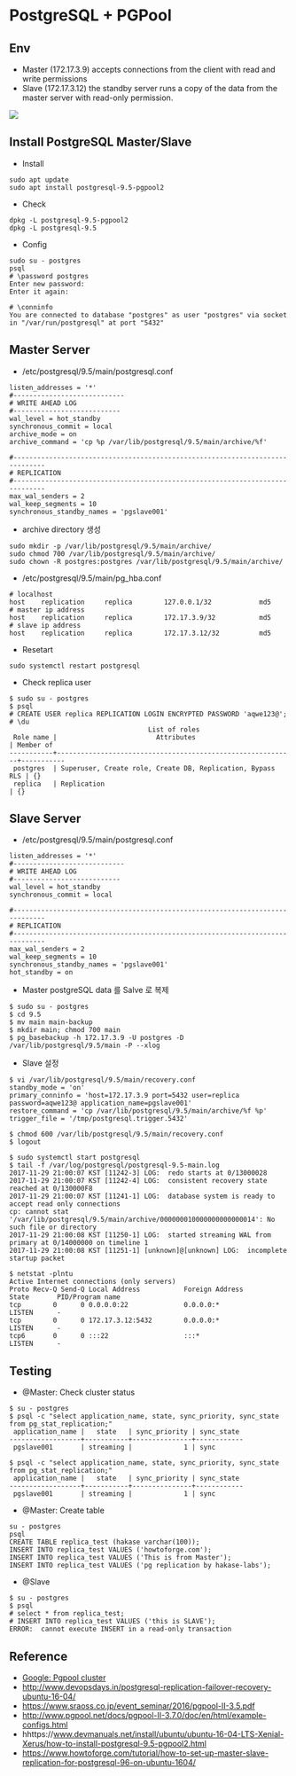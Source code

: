 # PostgreSQL + PGPool

## Env
- Master (172.17.3.9) accepts connections from the client with read and write permissions
- Slave (172.17.3.12) the standby server runs a copy of the data from the master server with read-only permission.

![](https://user-images.githubusercontent.com/11453229/33374601-311f6c12-d54a-11e7-99d2-6983a6ee4e7f.png)


## Install PostgreSQL Master/Slave
- Install
```
sudo apt update
sudo apt install postgresql-9.5-pgpool2
```
- Check
```
dpkg -L postgresql-9.5-pgpool2
dpkg -L postgresql-9.5
```
- Config
```
sudo su - postgres
psql
# \password postgres
Enter new password:
Enter it again:

# \conninfo
You are connected to database "postgres" as user "postgres" via socket in "/var/run/postgresql" at port "5432"
```

## Master Server
- /etc/postgresql/9.5/main/postgresql.conf
```
listen_addresses = '*'
#----------------------------
# WRITE AHEAD LOG
#---------------------------
wal_level = hot_standby
synchronous_commit = local
archive_mode = on
archive_command = 'cp %p /var/lib/postgresql/9.5/main/archive/%f'

#------------------------------------------------------------------------------
# REPLICATION
#------------------------------------------------------------------------------
max_wal_senders = 2
wal_keep_segments = 10
synchronous_standby_names = 'pgslave001'
```
-  archive directory 생성
```
sudo mkdir -p /var/lib/postgresql/9.5/main/archive/
sudo chmod 700 /var/lib/postgresql/9.5/main/archive/
sudo chown -R postgres:postgres /var/lib/postgresql/9.5/main/archive/
```
- /etc/postgresql/9.5/main/pg_hba.conf
```
# localhost
host    replication     replica        127.0.0.1/32            md5
# master ip address
host    replication     replica        172.17.3.9/32           md5
# slave ip address
host    replication     replica        172.17.3.12/32          md5
```

- Resetart
```
sudo systemctl restart postgresql
```

- Check replica user
```
$ sudo su - postgres
$ psql
# CREATE USER replica REPLICATION LOGIN ENCRYPTED PASSWORD 'aqwe123@';
# \du
                                   List of roles
 Role name |                         Attributes                         | Member of
-----------+------------------------------------------------------------+-----------
 postgres  | Superuser, Create role, Create DB, Replication, Bypass RLS | {}
 replica   | Replication                                                | {}
```

## Slave Server

- /etc/postgresql/9.5/main/postgresql.conf
```
listen_addresses = '*'
#----------------------------
# WRITE AHEAD LOG
#---------------------------
wal_level = hot_standby
synchronous_commit = local

#------------------------------------------------------------------------------
# REPLICATION
#------------------------------------------------------------------------------
max_wal_senders = 2
wal_keep_segments = 10
synchronous_standby_names = 'pgslave001'
hot_standby = on
```

- Master postgreSQL data 를 Salve 로 복제 
```
$ sudo su - postgres
$ cd 9.5
$ mv main main-backup
$ mkdir main; chmod 700 main
$ pg_basebackup -h 172.17.3.9 -U postgres -D /var/lib/postgresql/9.5/main -P --xlog
```
- Slave 설정
```
$ vi /var/lib/postgresql/9.5/main/recovery.conf
standby_mode = 'on'
primary_conninfo = 'host=172.17.3.9 port=5432 user=replica password=aqwe123@ application_name=pgslave001'
restore_command = 'cp /var/lib/postgresql/9.5/main/archive/%f %p'
trigger_file = '/tmp/postgresql.trigger.5432'

$ chmod 600 /var/lib/postgresql/9.5/main/recovery.conf
$ logout

$ sudo systemctl start postgresql
$ tail -f /var/log/postgresql/postgresql-9.5-main.log
2017-11-29 21:00:07 KST [11242-3] LOG:  redo starts at 0/13000028
2017-11-29 21:00:07 KST [11242-4] LOG:  consistent recovery state reached at 0/130000F8
2017-11-29 21:00:07 KST [11241-1] LOG:  database system is ready to accept read only connections
cp: cannot stat '/var/lib/postgresql/9.5/main/archive/000000010000000000000014': No such file or directory
2017-11-29 21:00:08 KST [11250-1] LOG:  started streaming WAL from primary at 0/14000000 on timeline 1
2017-11-29 21:00:08 KST [11251-1] [unknown]@[unknown] LOG:  incomplete startup packet

$ netstat -plntu
Active Internet connections (only servers)
Proto Recv-Q Send-Q Local Address           Foreign Address         State       PID/Program name
tcp        0      0 0.0.0.0:22              0.0.0.0:*               LISTEN      -
tcp        0      0 172.17.3.12:5432        0.0.0.0:*               LISTEN      -
tcp6       0      0 :::22                   :::*                    LISTEN      -
```


## Testing
- @Master: Check cluster status
```
$ su - postgres
$ psql -c "select application_name, state, sync_priority, sync_state from pg_stat_replication;"
 application_name |   state   | sync_priority | sync_state
------------------+-----------+---------------+------------
 pgslave001       | streaming |             1 | sync

$ psql -c "select application_name, state, sync_priority, sync_state from pg_stat_replication;"
 application_name |   state   | sync_priority | sync_state
------------------+-----------+---------------+------------
 pgslave001       | streaming |             1 | sync
```

- @Master: Create table 
```
su - postgres
psql
CREATE TABLE replica_test (hakase varchar(100));
INSERT INTO replica_test VALUES ('howtoforge.com');
INSERT INTO replica_test VALUES ('This is from Master');
INSERT INTO replica_test VALUES ('pg replication by hakase-labs');
```
- @Slave
```
$ su - postgres
$ psql
# select * from replica_test;
# INSERT INTO replica_test VALUES ('this is SLAVE');
ERROR:  cannot execute INSERT in a read-only transaction
```

## Reference
- [Google: Pgpool cluster](https://www.google.co.kr/search?q=pgtool+cluster&oq=pgtool+cluster&aqs=chrome..69i57j0l5.8079j0j7&sourceid=chrome&ie=UTF-8)
- http://www.devopsdays.in/postgresql-replication-failover-recovery-ubuntu-16-04/
- https://www.sraoss.co.jp/event_seminar/2016/pgpool-II-3.5.pdf
- http://www.pgpool.net/docs/pgpool-II-3.7.0/doc/en/html/example-configs.html
- hhttps://www.devmanuals.net/install/ubuntu/ubuntu-16-04-LTS-Xenial-Xerus/how-to-install-postgresql-9.5-pgpool2.html
- https://www.howtoforge.com/tutorial/how-to-set-up-master-slave-replication-for-postgresql-96-on-ubuntu-1604/
